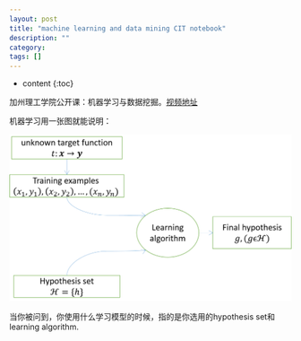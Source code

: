 ```yaml
---
layout: post
title: "machine learning and data mining CIT notebook"
description: ""
category: 
tags: []
---
```

* content
{:toc}

加州理工学院公开课：机器学习与数据挖掘。[视频地址](http://open.163.com/movie/2012/2/3/C/M8FH262HJ_M8FTVDQ3C.html)


机器学习用一张图就能说明：
<div align="center">
<img src="https://github.com/WindTom/imagestom/blob/master/hypotheis.png?raw=true">
</div>

当你被问到，你使用什么学习模型的时候，指的是你选用的hypothesis set和learning algorithm.